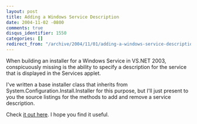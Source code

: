 ```yaml
---
layout: post
title: Adding a Windows Service Description
date: 2004-11-02 -0800
comments: true
disqus_identifier: 1550
categories: []
redirect_from: "/archive/2004/11/01/adding-a-windows-service-description.aspx/"
---
```


When building an installer for a Windows Service in VS.NET 2003,
conspicuously missing is the ability to specify a description for the
service that is displayed in the Services applet.

I've written a base installer class that inherits from
System.Configuration.Install.Installer for this purpose, but I'll just
present to you the source listings for the methods to add and remove a
service description.

Check [it out here](/articles/1549.aspx). I hope you find it useful.

